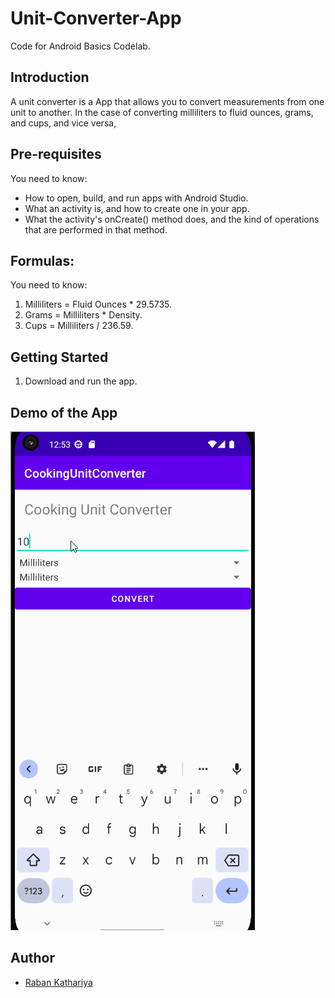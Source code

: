 # Unit-Converter-App

Code for Android Basics Codelab.

Introduction
------------

A unit converter is a App that allows you to convert measurements from one unit to another. In the case of converting milliliters to fluid ounces, grams, and cups, and vice versa,

Pre-requisites
--------------

You need to know:
- How to open, build, and run apps with Android Studio.
- What an activity is, and how to create one in your app.
- What the activity's onCreate() method does, and the kind of    operations
  that are performed in that method.

 Formulas:
--------------

You need to know:
   1. Milliliters = Fluid Ounces * 29.5735.
   2. Grams = Milliliters * Density.
   3. Cups = Milliliters / 236.59.
  
  


Getting Started
---------------

1. Download and run the app.




 Demo of the App
 ----------------

![add](gif/UnitConverter.gif)



## Author

- [Raban Kathariya](https://www.github.com/raban2)

